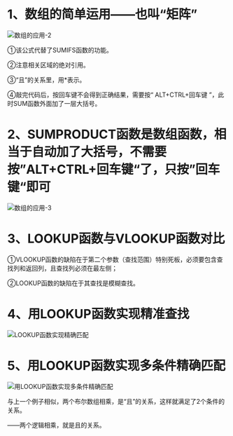 # 1、数组的简单运用——也叫“矩阵”

![数组的应用-2](D:\StudyMaterials\IT技术学习\1、Excel\王佩丰Excel24讲笔记\章节二\第十八讲图片\数组的应用-2.png)

①该公式代替了SUMIFS函数的功能。

②注意相关区域的绝对引用。

③“且”的关系里，用*表示。

④敲完代码后，按回车键不会得到正确结果，需要按“ ALT+CTRL+回车键 ”，此时SUM函数外面加了一层大括号。



# 2、SUMPRODUCT函数是数组函数，相当于自动加了大括号，不需要按”ALT+CTRL+回车键“了，只按”回车键“即可

![数组的应用-3](D:\StudyMaterials\IT技术学习\1、Excel\王佩丰Excel24讲笔记\章节二\第十八讲图片\数组的应用-3.png)



# 3、LOOKUP函数与VLOOKUP函数对比

①VLOOKUP函数的缺陷在于第二个参数（查找范围）特别死板，必须要包含查找列和返回列，且查找列必须在最左侧；

②LOOKUP函数的缺陷在于其查找是模糊查找。



# 4、用LOOKUP函数实现精准查找

![LOOKUP函数实现精确匹配](D:\StudyMaterials\IT技术学习\1、Excel\王佩丰Excel24讲笔记\章节二\第十八讲图片\LOOKUP函数实现精确匹配.png)



# 5、用LOOKUP函数实现多条件精确匹配

![用LOOKUP函数实现多条件精确匹配](D:\StudyMaterials\IT技术学习\1、Excel\王佩丰Excel24讲笔记\章节二\第十八讲图片\用LOOKUP函数实现多条件精确匹配.png)

与上一个例子相似，两个布尔数组相乘，是“且”的关系，这样就满足了2个条件的关系。

——两个逻辑相乘，就是且的关系。

 